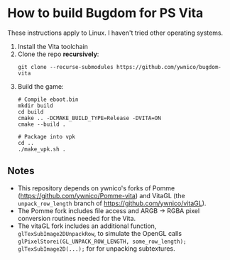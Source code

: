 # How to build Bugdom for PS Vita
These instructions apply to Linux. I haven't tried other operating systems.

1. Install the Vita toolchain
1. Clone the repo **recursively**:
    ```
    git clone --recurse-submodules https://github.com/ywnico/bugdom-vita
    ```
1. Build the game:
    ```
    # Compile eboot.bin
    mkdir build
    cd build
    cmake .. -DCMAKE_BUILD_TYPE=Release -DVITA=ON
    cmake --build .

    # Package into vpk
    cd ..
    ./make_vpk.sh .
    ```

## Notes

- This repository depends on ywnico's forks of Pomme (https://github.com/ywnico/Pomme-vita) and VitaGL (the `unpack_row_length` branch of https://github.com/ywnico/vitaGL).
- The Pomme fork includes file access and ARGB -> RGBA pixel conversion routines needed for the Vita.
- The vitaGL fork includes an additional function, `glTexSubImage2DUnpackRow`, to simulate the OpenGL calls `glPixelStorei(GL_UNPACK_ROW_LENGTH, some_row_length); glTexSubImage2D(...);` for for unpacking subtextures.
